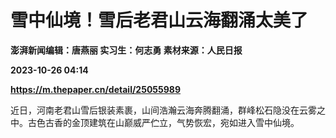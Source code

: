 # 雪中仙境！雪后老君山云海翻涌太美了
**澎湃新闻编辑：唐燕丽 实习生：何志勇 素材来源：人民日报**

**2023-10-26 04:14**

**https://m.thepaper.cn/detail/25055989**

近日，河南老君山雪后银装素裹，山间浩瀚云海奔腾翻涌，群峰松石隐没在云雾之中。古色古香的金顶建筑在山巅威严伫立，气势恢宏，宛如进入雪中仙境。